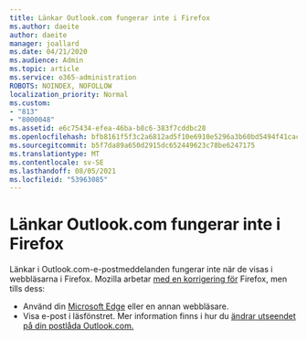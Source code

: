 ```yaml
---
title: Länkar Outlook.com fungerar inte i Firefox
ms.author: daeite
author: daeite
manager: joallard
ms.date: 04/21/2020
ms.audience: Admin
ms.topic: article
ms.service: o365-administration
ROBOTS: NOINDEX, NOFOLLOW
localization_priority: Normal
ms.custom:
- "813"
- "8000048"
ms.assetid: e6c75434-efea-46ba-b8c6-383f7cddbc28
ms.openlocfilehash: bfb8161f5f3c2a6812ad5f10e6910e5296a3b60bd5494f41cac6d883dc821d1d
ms.sourcegitcommit: b5f7da89a650d2915dc652449623c78be6247175
ms.translationtype: MT
ms.contentlocale: sv-SE
ms.lasthandoff: 08/05/2021
ms.locfileid: "53963085"
---
```

# <a name="links-in-outlookcom-dont-work-in-firefox"></a>Länkar Outlook.com fungerar inte i Firefox

Länkar i Outlook.com-e-postmeddelanden fungerar inte när de visas i webbläsarna i Firefox. Mozilla arbetar [med en korrigering för](https://go.microsoft.com/fwlink/p/?linkid=2001502&amp;clcid=0x409) Firefox, men tills dess:
  
- Använd din [Microsoft Edge](https://go.microsoft.com/fwlink/p/?linkid=2001503&amp;clcid=0x409) eller en annan webbläsare.
- Visa e-post i läsfönstret. Mer information finns i hur du [ändrar utseendet på din postlåda Outlook.com.](https://support.office.com/article/b41c2ecb-f23c-42b3-b7f8-659646d5e58c?wt.mc_id=Office_Outlook_com_Alchemy)
